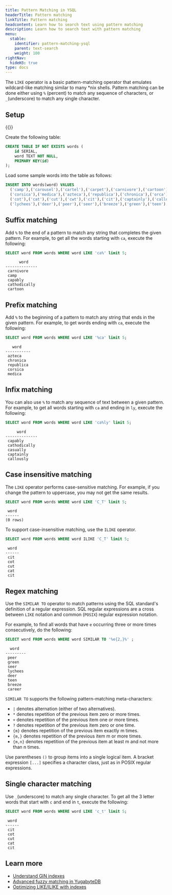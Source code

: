 ```yaml
---
title: Pattern Matching in YSQL
headerTitle: Pattern matching
linkTitle: Pattern matching
headcontent: Learn how to search text using pattern matching
description: Learn how to search text with pattern matching
menu:
  stable:
    identifier: pattern-matching-ysql
    parent: text-search
    weight: 100
rightNav:
  hideH3: true
type: docs
---
```


The `LIKE` operator is a basic pattern-matching operator that emulates wildcard-like matching similar to many *nix shells. Pattern matching can be done either using `%` (percent) to match any sequence of characters, or `_`(underscore) to match any single character.

## Setup

{{<cluster-setup-tabs>}}

Create the following table:

```sql
CREATE TABLE IF NOT EXISTS words (
    id SERIAL,
    word TEXT NOT NULL,
    PRIMARY KEY(id)
);
```

Load some sample words into the table as follows:

```sql
INSERT INTO words(word) VALUES
  ('camp'),('carousel'),('cartel'),('carpet'),('carnivore'),('cartoon'),('carry'),('capsule'),
  ('corsica'),('medica'),('azteca'),('republica'),('chronica'),('orca'),('cathodically'),('capably'),
  ('cot'),('cat'),('cut'),('cwt'),('cit'),('cit'),('captainly'),('callously'),('career'),('calculate'),
  ('lychees'),('deer'),('peer'),('seer'),('breeze'),('green'),('teen'),('casually');
```

## Suffix matching

Add `%` to the end of a pattern to match any string that completes the given pattern. For example, to get all the words starting with `ca`, execute the following:

```sql
SELECT word FROM words WHERE word LIKE 'ca%' limit 5;
```

```output
      word
--------------
 carnivore
 camp
 capably
 cathodically
 cartoon
```

## Prefix matching

Add `%` to the beginning of a pattern to match any string that ends in the given pattern. For example, to get words ending with `ca`, execute the following:

```sql
SELECT word FROM words WHERE word LIKE '%ca' limit 5;
```

```output
   word
-----------
 azteca
 chronica
 republica
 corsica
 medica
```

## Infix matching

You can also use `%` to match any sequence of text between a given pattern. For example, to get all words starting with `ca` and ending in `ly`, execute the following:

```sql
SELECT word FROM words WHERE word LIKE 'ca%ly' limit 5;
```

```output
     word
--------------
 capably
 cathodically
 casually
 captainly
 callously
```

## Case insensitive matching

The `LIKE` operator performs case-sensitive matching. For example, if you change the pattern to uppercase, you may not get the same results.

```sql
SELECT word FROM words WHERE word LIKE 'C_T' limit 5;
```

```output
 word
------
(0 rows)
```

To support case-insensitive matching, use the `ILIKE` operator.

```sql
SELECT word FROM words WHERE word ILIKE 'C_T' limit 5;
```

```output
 word
------
 cit
 cot
 cut
 cat
 cit
```

## Regex matching

Use the `SIMILAR TO` operator to match patterns using the SQL standard's definition of a regular expression. SQL regular expressions are a cross between `LIKE` notation and common (`POSIX`) regular expression notation.

For example, to find all words that have `e` occurring three or more times consecutively, do the following:

```sql
SELECT word FROM words WHERE word SIMILAR TO '%e{2,}%' ;
```

```output
  word
---------
 peer
 green
 seer
 lychees
 deer
 teen
 breeze
 career
```

`SIMILAR TO` supports the following pattern-matching meta-characters:

- `|` denotes alternation (either of two alternatives).
- `*` denotes repetition of the previous item zero or more times.
- `+` denotes repetition of the previous item one or more times.
- `?` denotes repetition of the previous item zero or one time.
- `{m}` denotes repetition of the previous item exactly m times.
- `{m,}` denotes repetition of the previous item m or more times.
- `{m,n}` denotes repetition of the previous item at least m and not more than n times.

Use parentheses `()` to group items into a single logical item. A bracket expression `[...]` specifies a character class, just as in POSIX regular expressions.

## Single character matching

Use `_`(underscore) to match any single character. To get all the 3 letter words that start with `c` and end in `t`, execute the following:

```sql
SELECT word FROM words WHERE word LIKE 'c_t' limit 5;
```

```output
 word
------
 cit
 cot
 cut
 cat
 cit
```

## Learn more

- [Understand GIN indexes](../../../../explore/indexes-constraints/gin/)
- [Advanced fuzzy matching in YugabyteDB](https://www.yugabyte.com/blog/fuzzy-matching-in-yugabytedb/)
- [Optimizing LIKE/ILIKE with indexes](https://www.yugabyte.com/blog/postgresql-like-query-performance-variations/)